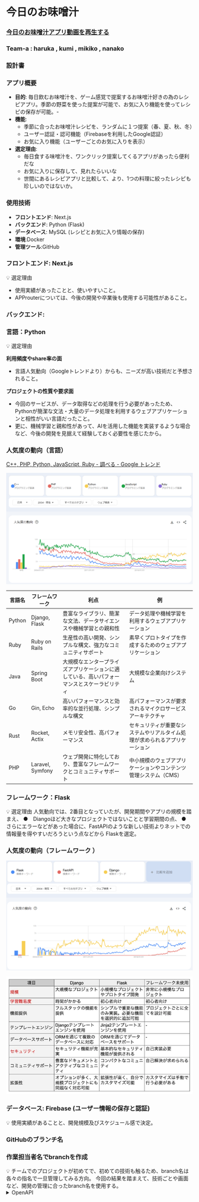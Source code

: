 # 今日のお味噌汁
### [今日のお味噌汁アプリ動画を再生する](https://drive.google.com/file/d/178yW5hcbuZNi_0jtpQRoGIj5QLwtDsg7/view?usp=share_link)

### Team-a : haruka , kumi , mikiko , nanako

### 設計書

### アプリ概要

- **目的**: 毎日飲むお味噌汁を、ゲーム感覚で提案するお味噌汁好きの為のレシピアプリ。季節の野菜を使った提案が可能で、お気に入り機能を使ってレシピの保存が可能。- 
- **機能**:
    - 季節に合ったお味噌汁レシピを、ランダムに１つ提案（春、夏、秋、冬）
    - ユーザー認証・認可機能（Firebaseを利用したGoogle認証）
    - お気に入り機能（ユーザーごとのお気に入りを表示）
- **選定理由**:
  - 毎日食する味噌汁を、ワンクリック提案してくるアプリがあったら便利だな
  - お気に入りに保存して、見れたらいいな
  - 世間にあるレシピアプリと比較して、より、1つの料理に絞ったレシピも珍しいのではないか。

### 使用技術

- **フロントエンド**: Next.js
- **バックエンド**: Python (Flask)
- **データベース**: MySQL (レシピとお気に入り情報の保存)
- **環境**:Docker
- **管理ツール**:GitHub

### フロントエンド: Next.js

<aside>
💡 選定理由

 - 使用実績があったことと、使いやすいこと。
 - APProuterについては、今後の開発や卒業後も使用する可能性があること。

</aside>

### **バックエンド:**

### **言語：Python**

<aside>
💡 選定理由

**利用頻度やshare率の面**
 - 言語人気動向（Googleトレンドより）からも、ニーズが高い技術だと予想されること。

**プロジェクトの性質や要求面**
 - 今回のサービスが、データ取得などの処理を行う必要があったため、Pythonが簡潔な文法・大量のデータ処理を利用するウェブアプリケーションと相性がいい言語だったこと。
 - 更に、機械学習と親和性があって、AIを活用した機能を実装するような場合など、今後の開発を見据えて経験しておく必要性を感じたから。

</aside>

### 人気度の動向（言語）

[C++, PHP, Python, JavaScript, Ruby - 調べる - Google トレンド](https://trends.google.co.jp/trends/explore?date=all&geo=JP&q=%2Fm%2F0jgqg,%2Fm%2F060kv,%2Fm%2F05z1_,%2Fm%2F02p97,%2Fm%2F06ff5#TIMESERIES)

![Untitled](recipe-search-app\document\images\image1.png)

| 言語名 | フレームワーク | 利点 | 例 |
| --- | --- | --- | --- |
| Python | Django, Flask | 豊富なライブラリ、簡潔な文法、データサイエンスや機械学習との親和性 | データ処理や機械学習を利用するウェブアプリケーション |
| Ruby | Ruby on Rails | 生産性の高い開発、シンプルな構文、強力なコミュニティサポート | 素早くプロトタイプを作成するためのウェブアプリケーション |
| Java | Spring Boot | 大規模なエンタープライズアプリケーションに適している、高いパフォーマンスとスケーラビリティ | 大規模な企業向けシステム |
| Go | Gin, Echo | 高いパフォーマンスと効率的な並行処理、シンプルな構文 | 高パフォーマンスが要求されるマイクロサービスアーキテクチャ |
| Rust | Rocket, Actix | メモリ安全性、高パフォーマンス | セキュリティが重要なシステムやリアルタイム処理が求められるアプリケーション |
| PHP | Laravel, Symfony | ウェブ開発に特化しており、豊富なフレームワークとコミュニティサポート | 中小規模のウェブアプリケーションやコンテンツ管理システム（CMS） |

### **フレームワーク：Flask**

<aside>
💡 選定理由
人気動向では、2番目となっていたが、開発期間やアプリの規模を踏まえ、
●　Diangoほど大きなプロジェクトではないことと学習期間の点、
●　さらにエラーなどがあった場合に、FastAPIのような新しい技術よりネットでの情報量を得やすいだろうという点などから
Flaskを選定。

</aside>

### 人気度の動向（フレームワーク ）

![Untitled](recipe-search-app\document\images\image2.png)

![Untitled](recipe-search-app\document\images\image3.png)

### **データベース**: Firebase (ユーザー情報の保存と認証)

<aside>
💡 使用実績があることと、開発規模及びスケジュール感で決定。

</aside>

### GitHubのブランチ名

### 作業担当者名でbranchを作成

<aside>
💡 チームでのプロジェクトが初めてで、初めての技術も触るため、branch名は各々の指名で一旦管理してみる方向。
今回の結果を踏まえて、技術ごとや画面など、開発の管理に合ったbranch名を使用する。

</aside>

<details>
  <summary>OpenAPI</summary>

## OpenAPI仕様書
### 主な構成要素
 1. openapi: 仕様書のバージョン
 2. info: APIの基本情報（タイトル、バージョン、説明など）
 3. servers: APIのホスト名やベースURL。
 4. paths: 各エンドポイントとHTTPメソッド（GET、POST、PUT、DELETEなど）。
 5. components: 再利用可能なデータ構造
 6. security: 認証情報はFirebase
 7. tags: エンドポイントの分類。
```{
  "openapi": "3.0.1",
  "info": {
    "title": "今日のお味噌汁 API",
    "version": "1.0.0",
    "description": "レシピとお気に入りを検索および管理するためのAPI。"
  },
  "servers": [
    {
      "url": "http://localhost:5000",
      "description": "ローカルサーバー"
    }
  ],
  "paths": {
    "/recipes": {
      "get": {
        "summary": "すべてのレシピを取得",
        "responses": {
          "200": {
            "description": "レシピのリスト",
            "content": {
              "application/json": {
                "schema": {
                  "type": "array",
                  "items": {
                    "$ref": "#/components/schemas/Recipe"
                  }
                }
              }
            }
          }
        }
      }
    },
    "/recipes/{id}": {
      "get": {
        "summary": "IDでレシピを取得",
        "parameters": [
          {
            "name": "id",
            "in": "path",
            "required": true,
            "schema": {
              "type": "integer"
            }
          }
        ],
        "responses": {
          "200": {
            "description": "レシピオブジェクト",
            "content": {
              "application/json": {
                "schema": {
                  "$ref": "#/components/schemas/Recipe"
                }
              }
            }
          },
          "404": {
            "description": "レシピが見つかりません"
          }
        }
      }
    },
    "/favorites": {
      "get": {
        "summary": "すべてのお気に入りを取得",
        "responses": {
          "200": {
            "description": "お気に入りレシピのリスト",
            "content": {
              "application/json": {
                "schema": {
                  "type": "array",
                  "items": {
                    "$ref": "#/components/schemas/Favorite"
                  }
                }
              }
            }
          }
        }
      },
      "post": {
        "summary": "新しいお気に入りを作成",
        "requestBody": {
          "content": {
            "application/json": {
              "schema": {
                "$ref": "#/components/schemas/Favorite"
              }
            }
          }
        },
        "responses": {
          "201": {
            "description": "お気に入りが正常に作成されました"
          }
        }
      }
    },
    "/favorites/{id}": {
      "get": {
        "summary": "IDでお気に入りを取得",
        "parameters": [
          {
            "name": "id",
            "in": "path",
            "required": true,
            "schema": {
              "type": "integer"
            }
          }
        ],
        "responses": {
          "200": {
            "description": "お気に入りオブジェクト",
            "content": {
              "application/json": {
                "schema": {
                  "$ref": "#/components/schemas/Favorite"
                }
              }
            }
          },
          "404": {
            "description": "お気に入りが見つかりません"
          }
        }
      },
      "put": {
        "summary": "IDでお気に入りを更新",
        "parameters": [
          {
            "name": "id",
            "in": "path",
            "required": true,
            "schema": {
              "type": "integer"
            }
          }
        ],
        "requestBody": {
          "content": {
            "application/json": {
              "schema": {
                "$ref": "#/components/schemas/Favorite"
              }
            }
          }
        },
        "responses": {
          "200": {
            "description": "お気に入りが正常に更新されました"
          },
          "404": {
            "description": "お気に入りが見つかりません"
          }
        }
      },
      "delete": {
        "summary": "IDでお気に入りを削除",
        "parameters": [
          {
            "name": "id",
            "in": "path",
            "required": true,
            "schema": {
              "type": "integer"
            }
          }
        ],
        "responses": {
          "204": {
            "description": "お気に入りが正常に削除されました"
          },
          "404": {
            "description": "お気に入りが見つかりません"
          }
        }
      }
    }
  },
  "components": {
    "schemas": {
      "Recipe": {
        "type": "object",
        "properties": {
          "id": {
            "type": "integer"
          },
          "season": {
            "type": "string"
          },
          "title": {
            "type": "string"
          },
          "description": {
            "type": "string"
          }
        }
      },
      "Favorite": {
        "type": "object",
        "properties": {
          "id": {
            "type": "integer"
          },
          "season": {
            "type": "string"
          },
          "title": {
            "type": "string"
          },
          "description": {
            "type": "string"
          },
          "user_id": {
            "type": "string"
          }
        }
      }
    }
  },
  "security": [
    {
      "firebaseAuth": []
    }
  ],
  "tags": [
    {
      "name": "recipes",
      "description": "レシピに関連する操作"
    },
    {
      "name": "favorites",
      "description": "お気に入りに関連する操作"
    }
  ]
}
```
</details>